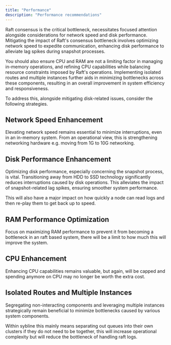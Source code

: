 ```yaml
---
title: "Performance"
description: "Performance recommendations"
---
```


Raft consensus is the critical bottleneck, necessitates focused attention alongside considerations for network speed and disk performance. Mitigating the impact of Raft's consensus bottleneck involves optimizing network speed to expedite communication, enhancing disk performance to alleviate lag spikes during snapshot processes.

You should also ensure CPU and RAM are not a limiting factor in managing in-memory operations, and refining CPU capabilities while balancing resource constraints imposed by Raft's operations. Implementing isolated routes and multiple instances further aids in minimizing bottlenecks across these components, resulting in an overall improvement in system efficiency and responsiveness.

To address this, alongside mitigating disk-related issues, consider the following strategies.

## Network Speed Enhancement

Elevating network speed remains essential to minimize interruptions, even in an in-memory system. From an operational view, this is strengthening networking hardware e.g. moving from 1G to 10G networking.

## Disk Performance Enhancement

Optimizing disk performance, especially concerning the snapshot process, is vital. Transitioning away from HDD to SSD technology significantly reduces interruptions caused by disk operations. This alleviates the impact of snapshot-related lag spikes, ensuring smoother system performance.

This will also have a major impact on how quickly a node can read logs and then re-play them to get back up to speed.

## RAM Performance Optimization

Focus on maximizing RAM performance to prevent it from becoming a bottleneck in an raft based system, there will be a limit to how much this will improve the system.

## CPU Enhancement

Enhancing CPU capabilities remains valuable, but again, will be capped and spending anymore on CPU may no longer be worth the extra cost. 

## Isolated Routes and Multiple Instances

Segregating non-interacting components and leveraging multiple instances strategically remain beneficial to minimize bottlenecks caused by various system components. 

Within sybline this mainly means separating out queues into their own clusters if they do not need to be together, this will increase operational complexity but will reduce the bottleneck of handling raft logs.
